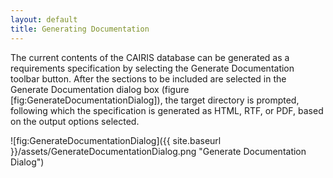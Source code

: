 ```yaml
---
layout: default
title: Generating Documentation
---
```


The current contents of the CAIRIS database can be generated as a requirements specification by selecting the Generate Documentation toolbar button.  After the sections to be included are selected in the Generate Documentation dialog box (figure [fig:GenerateDocumentationDialog]), the target directory is prompted, following which the specification is generated as HTML, RTF, or PDF, based on the output options selected.

![fig:GenerateDocumentationDialog]({{ site.baseurl }}/assets/GenerateDocumentationDialog.png "Generate Documentation Dialog")
